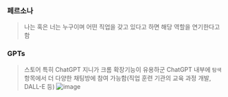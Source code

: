 ### 페르소나
> 나는 혹은 너는 누구이며 어떤 직업을 갖고 있다고 하면 해당 역할을 연기한다고 함

### GPTs
> 스토어
> 특히 ChatGPT 지니가 크롬 확장기능이 유용하군
> ChatGPT 내부에 `탐색` 항목에서 더 다양한 채팅방에 참여 가능함(직업 훈련 기관의 교육 과정 개발, DALL-E 등)
> ![image](https://github.com/user-attachments/assets/68bae906-8a54-4af1-ac7d-f1dff559bf7c)
